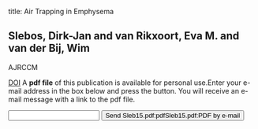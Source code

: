 title: Air Trapping in Emphysema

## Slebos, Dirk-Jan and van Rikxoort, Eva M. and van der Bij, Wim
AJRCCM

<a href="https://doi.org/10.1164/rccm.201504-0666IM">DOI</a>
A <b>pdf file</b> of this publication is available for personal use.Enter your e-mail address in the box below and press the button. You will receive an e-mail message with a link to the pdf file.
<form action="sender.php">  <input type="text" name="email">  <input type="submit" value="Send Sleb15.pdf:pdfSleb15.pdf:PDF by e-mail"></form>